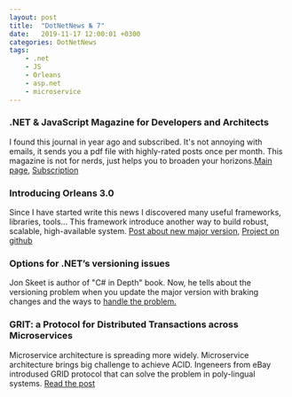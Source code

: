 ```yaml
---
layout: post
title:  "DotNetNews № 7"
date:   2019-11-17 12:00:01 +0300
categories: DotNetNews
tags:
    - .net
    - JS
    - Orleans
    - asp.net
    - microservice
---
```


### .NET & JavaScript Magazine for Developers and Architects

I found this journal in year ago and subscribed. It's not annoying with emails, it sends you a pdf file with highly-rated posts once per month. This magazine is not for nerds, just helps you to broaden your horizons.[Main page](https://www.dotnetcurry.com/), [Subscription](https://www.dotnetcurry.com/magazine/)

### Introducing Orleans 3.0

Since I have started write this news I discovered many useful frameworks, libraries, tools... This framework introduce another way to build robust, scalable, high-available system.
[Post about new major version](https://devblogs.microsoft.com/dotnet/orleans-3-0/), [Project on github](https://github.com/dotnet/orleans)

### Options for .NET’s versioning issues

Jon Skeet is author of "C# in Depth" book. Now, he tells about the versioning problem when you update the major version with braking changes and the ways to [handle the problem.](https://codeblog.jonskeet.uk/2019/10/25/options-for-nets-versioning-issues/)

### GRIT: a Protocol for Distributed Transactions across Microservices

Microservice architecture is spreading more widely. Microservice architecture brings big challenge to achieve ACID. Ingeneers from eBay introdused GRID protocol that can solve the problem in poly-lingual systems. [Read the post](https://tech.ebayinc.com/engineering/grit-a-protocol-for-distributed-transactions-across-microservices/)
